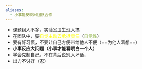 ```yaml
---
aliases:
  - 小事能反映出团队合作
---
```

- 课题组人不多，实验室卫生没人搞
- 在团队中，要<font color="#ffff00">自觉主动去承担责任</font>（<font color="#9bbb59">自觉性</font>）
- 要有好习惯，不要让自己方便带给他人不便（==为他人着想==）
- **小事反应大问题（小事才能看明白一个人）**
- 学会克制自己，不在背后说别人坏话，
- 出力不讨好（忍）